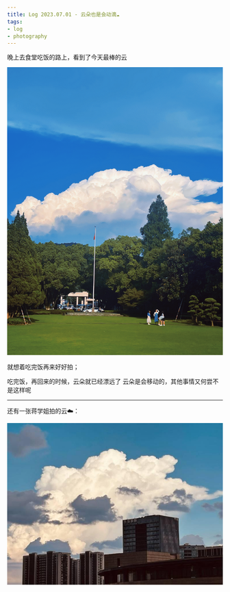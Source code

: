 ```yaml
---
title: Log 2023.07.01 - 云朵也是会动滴☁️
tags:
- log
- photography
---
```


晚上去食堂吃饭的路上，看到了今天最棒的云

![](log/2023/7/attachments/cloud.png)

就想着吃完饭再来好好拍；

吃完饭，再回来的时候，云朵就已经漂远了 
云朵是会移动的，其他事情又何尝不是这样呢

--- 


还有一张蒋学姐拍的云☁️：

![](log/2023/7/attachments/Pasted%20image%2020230701220633.png)